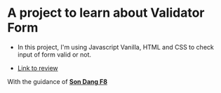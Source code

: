 # A project to learn about Validator Form

- In this project, I'm using Javascript Vanilla, HTML and CSS to check input of form valid or not.

- [Link to review](https://validator-form.netlify.app/)

With the guidance of **[Son Dang F8](https://fullstack.edu.vn/courses)**
